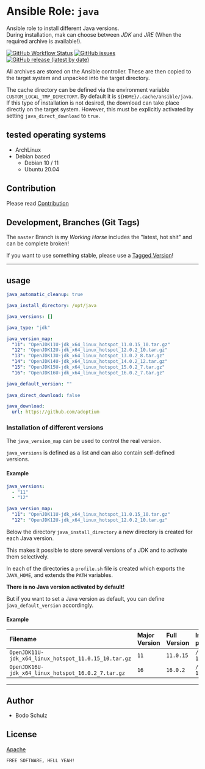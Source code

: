 
# Ansible Role:  `java`

Ansible role to install different Java versions.  
During installation, mak can choose between *JDK* and *JRE* (When the required archive is available!).


[![GitHub Workflow Status](https://img.shields.io/github/workflow/status/bodsch/ansible-java/CI)][ci]
[![GitHub issues](https://img.shields.io/github/issues/bodsch/ansible-java)][issues]
[![GitHub release (latest by date)](https://img.shields.io/github/v/release/bodsch/ansible-java)][releases]

[ci]: https://github.com/bodsch/ansible-java/actions
[issues]: https://github.com/bodsch/ansible-java/issues?q=is%3Aopen+is%3Aissue
[releases]: https://github.com/bodsch/ansible-java/releases


All archives are stored on the Ansible controller. These are then copied to the target system and unpacked into the target directory.

The cache directory can be defined via the environment variable `CUSTOM_LOCAL_TMP_DIRECTORY`. 
By default it is `${HOME}/.cache/ansible/java`.  
If this type of installation is not desired, the download can take place directly on the target system. 
However, this must be explicitly activated by setting `java_direct_download` to `true`.


## tested operating systems

* ArchLinux
* Debian based
    - Debian 10 / 11
    - Ubuntu 20.04

## Contribution

Please read [Contribution](CONTRIBUTING.md)

## Development,  Branches (Git Tags)

The `master` Branch is my *Working Horse* includes the "latest, hot shit" and can be complete broken!

If you want to use something stable, please use a [Tagged Version](https://gitlab.com/bodsch/ansible-java/-/tags)!

---

## usage

```yaml
java_automatic_cleanup: true

java_install_directory: /opt/java

java_versions: []

java_type: "jdk"

java_version_map:
  "11": "OpenJDK11U-jdk_x64_linux_hotspot_11.0.15_10.tar.gz"
  "12": "OpenJDK12U-jdk_x64_linux_hotspot_12.0.2_10.tar.gz"
  "13": "OpenJDK13U-jdk_x64_linux_hotspot_13.0.2_8.tar.gz"
  "14": "OpenJDK14U-jdk_x64_linux_hotspot_14.0.2_12.tar.gz"
  "15": "OpenJDK15U-jdk_x64_linux_hotspot_15.0.2_7.tar.gz"
  "16": "OpenJDK16U-jdk_x64_linux_hotspot_16.0.2_7.tar.gz"

java_default_version: ""
  
java_direct_download: false

java_download:
  url: https://github.com/adoptium
```

### Installation of different versions

The `java_version_map` can be used to control the real version.

`java_versions` is defined as a list and can also contain self-defined versions.

#### Example

```yaml
java_versions:
  - "11"
  - "12"

java_version_map:
  "11": "OpenJDK11U-jdk_x64_linux_hotspot_11.0.15_10.tar.gz"
  "12": "OpenJDK12U-jdk_x64_linux_hotspot_12.0.2_10.tar.gz"
```

Below the directory `java_install_directory` a new directory is created for each Java version.

This makes it possible to store several versions of a JDK and to activate them selectively.

In each of the directories a `profile.sh` file is created which exports the `JAVA_HOME`,
and extends the `PATH` variables.

**There is no Java version activated by default!**

But if you want to set a Java version as default, you can define `java_default_version` accordingly.


#### Example

| Filename | Major Version | Full Version | Installation path | Comments |
| :-----     | :-----        | :-----       | :-----         | :--- |
| `OpenJDK11U-jdk_x64_linux_hotspot_11.0.15_10.tar.gz` | `11` | `11.0.15`   | `/opt/java/jdk-11.0.15`   | |
| `OpenJDK16U-jdk_x64_linux_hotspot_16.0.2_7.tar.gz`   | `16` | `16.0.2`    | `/opt/java/jdk-16.0.2`    | |


---

## Author

- Bodo Schulz

## License

[Apache](LICENSE)

`FREE SOFTWARE, HELL YEAH!`
